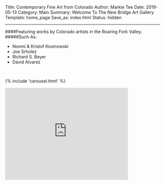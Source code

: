 Title: Contemporary Fine Art from Colorado
Author: Markie Tee
Date: 2019-05-13
Category: Main
Summary: Welcome To The New Bridge Art Gallery
Template: home_page
Save_as: index.html
Status: hidden
<style>.entry-title { padding-top: 1em; } #foots { padding-bottom: 1em }</style>

-------------------------------------------------------------------
####Featuring works by Colorado artists in the Roaring Fork Valley.
#####Such As:
 * Noemi & Kristof Kosmowski
 * Joe Srholez
 * Richard S. Beyer
 * David Alvarez


<br/>

{% include 'carousel.html' %}


<iframe src="https://www.google.com/maps/embed?pb=!1m18!1m12!1m3!1d3076.423798316665!2d-107.32781794928115!3d39.550050715713475!2m3!1f0!2f0!3f0!3m2!1i1024!2i768!4f13.1!3m3!1m2!1s0x8741098cea3d1c7d%3A0x3979c01b337d9dbd!2sNew%20Bridge%20Art%20Gallery!5e0!3m2!1sen!2sus!4v1567382000717!5m2!1sen!2sus" width="400" height="300" frameborder="1" style="border:0;" allowfullscreen=""></iframe>
